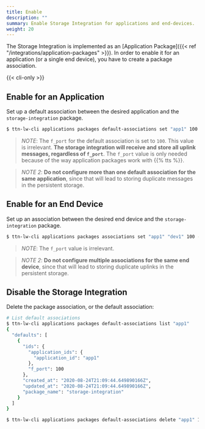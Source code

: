 ```yaml
---
title: Enable
description: ""
summary: Enable Storage Integration for applications and end-devices.
weight: 20
---
```


The Storage Integration is implemented as an [Application Package]({{< ref "/integrations/application-packages" >}}). In order to enable it for an application (or a single end device), you have to create a package association.

{{< cli-only >}}

## Enable for an Application

Set up a default association between the desired application and the `storage-integration` package.

```bash
$ ttn-lw-cli applications packages default-associations set "app1" 100 --package-name storage-integration
```

> *NOTE*: The `f_port` for the default association is set to `100`. This value is irrelevant. **The storage integration will receive and store all uplink messages, regardless of `f_port`**. The `f_port` value is only needed because of the way application packages work with {{% tts %}}.

> *NOTE 2*: **Do not configure more than one default association for the same application**, since that will lead to storing duplicate messages in the persistent storage.

## Enable for an End Device

Set up an association between the desired end device and the `storage-integration` package.

```bash
$ ttn-lw-cli applications packages associations set "app1" "dev1" 100 --package-name storage-integration
```

> *NOTE*: The `f_port` value is irrelevant.

> *NOTE 2*: **Do not configure multiple associations for the same end device**, since that will lead to storing duplicate uplinks in the persistent storage.

## Disable the Storage Integration

Delete the package association, or the default association:

```bash
# List default associations
$ ttn-lw-cli applications packages default-associations list "app1"
{
  "defaults": [
    {
      "ids": {
        "application_ids": {
          "application_id": "app1"
        },
        "f_port": 100
      },
      "created_at": "2020-08-24T21:09:44.649890166Z",
      "updated_at": "2020-08-24T21:09:44.649890166Z",
      "package_name": "storage-integration"
    }
  ]
}
```

```bash
$ ttn-lw-cli applications packages default-associations delete "app1" 100
```
